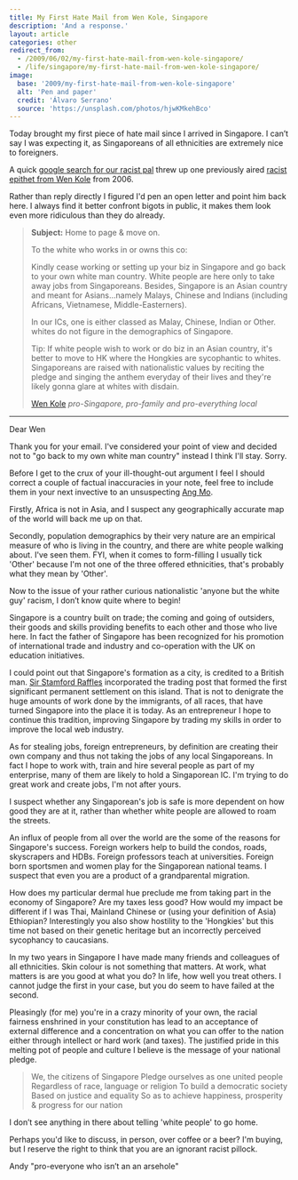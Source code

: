 ```yaml
---
title: My First Hate Mail from Wen Kole, Singapore
description: 'And a response.'
layout: article
categories: other
redirect_from:
  - /2009/06/02/my-first-hate-mail-from-wen-kole-singapore/
  - /life/singapore/my-first-hate-mail-from-wen-kole-singapore/
image:
  base: '2009/my-first-hate-mail-from-wen-kole-singapore'
  alt: 'Pen and paper'
  credit: 'Álvaro Serrano'
  source: 'https://unsplash.com/photos/hjwKMkehBco'
---
```


Today brought my first piece of hate mail since I arrived in Singapore. I can’t say I was expecting it, as Singaporeans of all ethnicities are extremely nice to foreigners.

A quick [google search for our racist pal](https://www.google.com.sg/search?q=wen+kole) threw up one previously aired [racist epithet from Wen Kole](https://singaporeelection.blogspot.com/2006/10/mp-wee-siew-kim-offers-no-apology.html?showComment=1161890100000) from 2006.

Rather than reply directly I figured I'd pen an open letter and point him back here. I always find it better confront bigots in public, it makes them look even more ridiculous than they do already.

> **Subject:** Home to page & move on.
>
> To the white who works in or owns this co:
>
> Kindly cease working or setting up your biz in Singapore and go back to your own white man country. White people are here only to take away jobs from Singaporeans. Besides, Singapore is an Asian country and meant for Asians…namely Malays, Chinese and Indians (including Africans, Vietnamese, Middle-Easterners).
>
> In our ICs, one is either classed as Malay, Chinese, Indian or Other.  whites do not figure in the demographics of Singapore.
>
> Tip: If white people wish to work or do biz in an Asian country, it's better to move to HK where the Hongkies are sycophantic to whites.  Singaporeans are raised with nationalistic values by reciting the pledge and singing the anthem everyday of their lives and they're likely gonna glare at whites with disdain.
>
> [Wen Kole](mailto:wenkole@yahoo.com)
> _pro-Singapore, pro-family and pro-everything local_

---

Dear Wen

Thank you for your email. I've considered your point of view and decided not to "go back to my own white man country" instead I think I'll stay. Sorry.

Before I get to the crux of your ill-thought-out argument I feel I should correct a couple of factual inaccuracies in your note, feel free to include them in your next invective to an unsuspecting [Ang Mo](https://en.wikipedia.org/wiki/Ang_Mo).

Firstly, Africa is not in Asia, and I suspect any geographically accurate map of the world will back me up on that.

Secondly, population demographics by their very nature are an empirical measure of who is living in the country, and there are white people walking about. I've seen them. FYI, when it comes to form-filling I usually tick 'Other' because I'm not one of the three offered ethnicities, that's probably what they mean by 'Other'.

Now to the issue of your rather curious nationalistic 'anyone but the white guy' racism, I don’t know quite where to begin!

Singapore is a country built on trade; the coming and going of outsiders, their goods and skills providing benefits to each other and those who live here. In fact the father of Singapore has been recognized for his promotion of international trade and industry and co-operation with the UK on education initiatives.

I could point out that Singapore's formation as a city, is credited to a British man. [Sir Stamford Raffles](https://en.wikipedia.org/wiki/Thomas_Stamford_Raffles) incorporated the trading post that formed the first significant permanent settlement on this island. That is not to denigrate the huge amounts of work done by the immigrants, of all races, that have turned Singapore into the place it is today. As an entrepreneur I hope to continue this tradition, improving Singapore by trading my skills in order to improve the local web industry.

As for stealing jobs, foreign entrepreneurs, by definition are creating their own company and thus not taking the jobs of any local Singaporeans. In fact I hope to work with, train and hire several people as part of my enterprise, many of them are likely to hold a Singaporean IC. I'm trying to do great work and create jobs, I'm not after yours.

I suspect whether any Singaporean's job is safe is more dependent on how good they are at it, rather than whether white people are allowed to roam the streets.

An influx of people from all over the world are the some of the reasons for Singapore's success. Foreign workers help to build the condos, roads, skyscrapers and HDBs. Foreign professors teach at universities. Foreign born sportsmen and women play for the Singaporean national teams. I suspect that even you are a product of a grandparental migration.

How does my particular dermal hue preclude me from taking part in the economy of Singapore? Are my taxes less good? How would my impact be different if I was Thai, Mainland Chinese or (using your definition of Asia) Ethiopian? Interestingly you also show hostility to the 'Hongkies' but this time not based on their genetic heritage but an incorrectly perceived sycophancy to caucasians.

In my two years in Singapore I have made many friends and colleagues of all ethnicities. Skin colour is not something that matters. At work, what matters is are you good at what you do? In life, how well you treat others. I cannot judge the first in your case, but you do seem to have failed at the second.

Pleasingly (for me) you're in a crazy minority of your own, the racial fairness enshrined in your constitution has lead to an acceptance of external difference and a concentration on what you can offer to the nation either through intellect or hard work (and taxes). The justified pride in this melting pot of people and culture I believe is the message of your national pledge.

> We, the citizens of Singapore
> Pledge ourselves as one united people
> Regardless of race, language or religion
> To build a democratic society
> Based on justice and equality
> So as to achieve happiness, prosperity & progress for our nation

I don’t see anything in there about telling 'white people' to go home.

Perhaps you'd like to discuss, in person, over coffee or a beer? I'm buying, but I reserve the right to think that you are an ignorant racist pillock.

Andy
"pro-everyone who isn’t an an arsehole"
